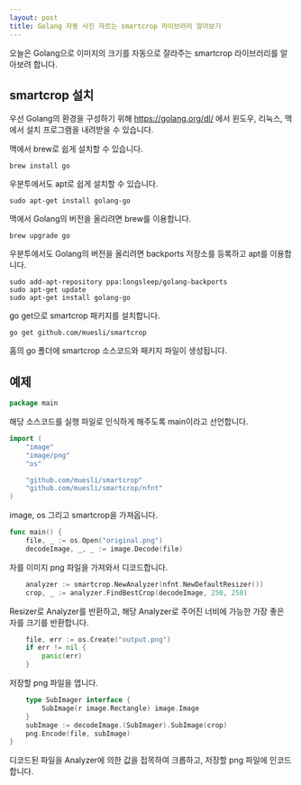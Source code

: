 ```yaml
---
layout: post
title: Golang 자동 사진 자르는 smartcrop 라이브러리 알아보기
---
```


오늘은 Golang으로 이미지의 크기를 자동으로 잘라주는 smartcrop 라이브러리를 알아보려 합니다.

## smartcrop 설치

우선 Golang의 환경을 구성하기 위해 https://golang.org/dl/ 에서 윈도우, 리눅스, 맥에서 설치 프로그램을 내려받을 수 있습니다.

맥에서 brew로 쉽게 설치할 수 있습니다.

```
brew install go
```

우분투에서도 apt로 쉽게 설치할 수 있습니다.

```
sudo apt-get install golang-go
```

맥에서 Golang의 버전을 올리려면 brew를 이용합니다.

```
brew upgrade go
```

우분투에서도 Golang의 버전을 올리려면 backports 저장소를 등록하고 apt를 이용합니다.

```
sudo add-apt-repository ppa:longsleep/golang-backports
sudo apt-get update
sudo apt-get install golang-go
```

go get으로 smartcrop 패키지를 설치합니다.

```
go get github.com/muesli/smartcrop
```

홈의 go 폴더에 smartcrop 소스코드와 패키지 파일이 생성됩니다.

## 예제

```go
package main
```

해당 소스코드를 실행 파일로 인식하게 해주도록 main이라고 선언합니다.

```go
import (
	"image"
	"image/png"
	"os"

	"github.com/muesli/smartcrop"
	"github.com/muesli/smartcrop/nfnt"
)
```

image, os 그리고 smartcrop을 가져옵니다.

```go
func main() {
	file, _ := os.Open("original.png")
	decodeImage, _, _ := image.Decode(file)
```

자를 이미지 png 파일을 가져와서 디코드합니다.

```go
	analyzer := smartcrop.NewAnalyzer(nfnt.NewDefaultResizer())
	crop, _ := analyzer.FindBestCrop(decodeImage, 250, 250)
```

Resizer로 Analyzer를 반환하고, 해당 Analyzer로 주어진 너비에 가능한 가장 좋은 자를 크기를 반환합니다.

```go
	file, err := os.Create("output.png")
	if err != nil {
		panic(err)
	}
```

저장할 png 파일을 엽니다.

```go
	type SubImager interface {
		SubImage(r image.Rectangle) image.Image
	}
	subImage := decodeImage.(SubImager).SubImage(crop)
	png.Encode(file, subImage)
}
```

디코드된 파일을 Analyzer에 의한 값을 접목하여 크롭하고, 저장할 png 파일에 인코드합니다.